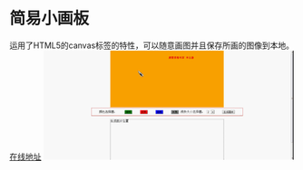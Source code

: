 # 简易小画板
运用了HTML5的canvas标签的特性，可以随意画图并且保存所画的图像到本地。[在线地址](http://huaban1.applinzi.com/)
![img](2.gif)


